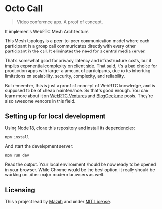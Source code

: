 # Octo Call

> Video conference app. A proof of concept.

It implements WebRTC Mesh Architecture.

This Mesh topology is a peer-to-peer communication model where each
participant in a group call communicates directly with every other participant
in the call. It eliminates the need for a central media server.

That's somewhat good for privacy, latency and infrastructure costs, but it
implies exponential complexity on client side. That said, it's a bad
choice for production apps with larger a amount of participants, due to its
inheriting limitations on scalability, security, complexity, and reliability.

But remember, this is just a proof of concept of WebRTC knowledge, and is
supposed to be of cheap maintenance. So that's good enough. You can learn more
about it on
[WebRTC.Ventures](https://webrtc.ventures/2021/06/webrtc-mesh-architecture/)
and [BlogGeek.me](https://bloggeek.me/webrtcglossary/mesh/) posts.
They're also awesome vendors in this field.

## Setting up for local development

Using Node 18, clone this repository and install its dependencies:

```sh
npm install
```

And start the development server:

```sh
npm run dev
```

Read the output. Your local environment should be now ready to be
opened in your browser. While Chrome would be the best option,
it really should be working on other major modern browsers as well.

## Licensing

This a project lead by [Mazuh](https://github.com/Mazuh)
and under [MIT License](./LICENSE).
